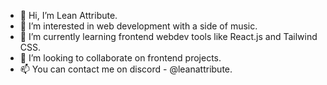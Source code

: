 - 👋 Hi, I’m Lean Attribute.
- 👀 I’m interested in web development with a side of music.
- 🌱 I’m currently learning frontend webdev tools like React.js and Tailwind CSS.
- 💞️ I’m looking to collaborate on frontend projects.
- 📫 You can contact me on discord - @leanattribute.
